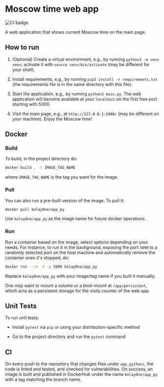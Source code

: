 # Moscow time web app

![CI badge](https://github.com/kolayne-IU-assignments/S24-core-course-labs/actions/workflows/python-app.yml/badge.svg)

A web application that shows current Moscow time on the main page.

## How to run

1.  (Optional) Create a virtual environment, e.g., by running
    `python3 -m venv venv`; activate it with `source venv/bin/activate`
    (may be different for your shell).

2.  Install requirements, e.g., by running `pip3 install -r requirements.txt`
    (the requirements file is in the same directory with this file).

3.  Start the application, e.g., by running `python3 main.py`. The web application
    will become available at your `localhost` on the first free port starting with
    5000.

4.  Visit the main page, e.g., at `http://127.0.0.1:5000/` (may be different on your
    machine). Enjoy the Moscow time!

## Docker

### Build

To build, in the project directory do:

```bash
docker build . -t IMAGE_TAG_NAME
```

where `IMAGE_TAG_NAME` is the tag you want for the image.

### Pull

You can also run a pre-built version of the image. To pull it:

```bash
docker pull kolay0ne/app_py
```

Use `kolay0ne/app_py` as the image name for future docker operations.

### Run

Run a container based on the image, select options depending on your needs. For
instance, to run it in the background, exposing the port `5000` to a randomly
selected port on the host machine and automatically remove the container ones
it's stopped, do:
```bash
docker run --rm -d -p 5000 kolay0ne/app_py
```

Replace `kolay0ne/app_py` with your image/tag name if you built it manually.

One may want to mount a volume or a bind-mount at `/app/persistent`, which acts
as a persistent storage for the visits counter of the web app.

## Unit Tests

To run unit tests:

-   Install `pytest` via `pip` or using your distribution-specific method

-   Go to the project directory and run the `pytest` command

## CI

On every push to the repository that changes files under `app_python/`,
the code is linted and tested, and checked for vulnerabilities. On success,
an image is built and published in DockerHub under the name `kolay0ne/app_py`
with a tag matching the branch name.
